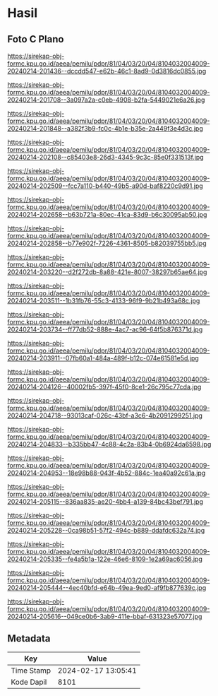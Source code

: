 # Hasil

## Foto C Plano

https://sirekap-obj-formc.kpu.go.id/aeea/pemilu/pdpr/81/04/03/20/04/8104032004009-20240214-201436--dccdd547-e62b-46c1-8ad9-0d3816dc0855.jpg

https://sirekap-obj-formc.kpu.go.id/aeea/pemilu/pdpr/81/04/03/20/04/8104032004009-20240214-201708--3a097a2a-c0eb-4908-b2fa-5449021e6a26.jpg

https://sirekap-obj-formc.kpu.go.id/aeea/pemilu/pdpr/81/04/03/20/04/8104032004009-20240214-201848--a382f3b9-fc0c-4b1e-b35e-2a449f3e4d3c.jpg

https://sirekap-obj-formc.kpu.go.id/aeea/pemilu/pdpr/81/04/03/20/04/8104032004009-20240214-202108--c85403e8-26d3-4345-9c3c-85e0f331513f.jpg

https://sirekap-obj-formc.kpu.go.id/aeea/pemilu/pdpr/81/04/03/20/04/8104032004009-20240214-202509--fcc7a110-b440-49b5-a90d-baf8220c9d91.jpg

https://sirekap-obj-formc.kpu.go.id/aeea/pemilu/pdpr/81/04/03/20/04/8104032004009-20240214-202658--b63b721a-80ec-41ca-83d9-b6c30095ab50.jpg

https://sirekap-obj-formc.kpu.go.id/aeea/pemilu/pdpr/81/04/03/20/04/8104032004009-20240214-202858--b77e902f-7226-4361-8505-b82039755bb5.jpg

https://sirekap-obj-formc.kpu.go.id/aeea/pemilu/pdpr/81/04/03/20/04/8104032004009-20240214-203220--d2f272db-8a88-421e-8007-38297b65ae64.jpg

https://sirekap-obj-formc.kpu.go.id/aeea/pemilu/pdpr/81/04/03/20/04/8104032004009-20240214-203511--1b31fb76-55c3-4133-96f9-9b21b493a68c.jpg

https://sirekap-obj-formc.kpu.go.id/aeea/pemilu/pdpr/81/04/03/20/04/8104032004009-20240214-203734--ff77db52-888e-4ac7-ac96-64f5b876371d.jpg

https://sirekap-obj-formc.kpu.go.id/aeea/pemilu/pdpr/81/04/03/20/04/8104032004009-20240214-203911--07fb60a1-484a-489f-b12c-074e61581e5d.jpg

https://sirekap-obj-formc.kpu.go.id/aeea/pemilu/pdpr/81/04/03/20/04/8104032004009-20240214-204126--40002fb5-397f-45f0-8ce1-26c795c77cda.jpg

https://sirekap-obj-formc.kpu.go.id/aeea/pemilu/pdpr/81/04/03/20/04/8104032004009-20240214-204718--93013caf-026c-43bf-a3c6-4b2091299251.jpg

https://sirekap-obj-formc.kpu.go.id/aeea/pemilu/pdpr/81/04/03/20/04/8104032004009-20240214-204833--b335bb47-4c88-4c2a-83b4-0b6924da6598.jpg

https://sirekap-obj-formc.kpu.go.id/aeea/pemilu/pdpr/81/04/03/20/04/8104032004009-20240214-204953--18e98b88-043f-4b52-884c-1ea40a92c61a.jpg

https://sirekap-obj-formc.kpu.go.id/aeea/pemilu/pdpr/81/04/03/20/04/8104032004009-20240214-205115--836aa835-ae20-4bb4-a139-84bc43bef791.jpg

https://sirekap-obj-formc.kpu.go.id/aeea/pemilu/pdpr/81/04/03/20/04/8104032004009-20240214-205228--0ca98b51-57f2-494c-b889-ddafdc632a74.jpg

https://sirekap-obj-formc.kpu.go.id/aeea/pemilu/pdpr/81/04/03/20/04/8104032004009-20240214-205335--fe4a5b1a-122e-46e6-8109-1e2a69ac6056.jpg

https://sirekap-obj-formc.kpu.go.id/aeea/pemilu/pdpr/81/04/03/20/04/8104032004009-20240214-205444--4ec40bfd-e64b-49ea-9ed0-af9fb877639c.jpg

https://sirekap-obj-formc.kpu.go.id/aeea/pemilu/pdpr/81/04/03/20/04/8104032004009-20240214-205616--049ce0b6-3ab9-411e-bbaf-631323e57077.jpg


## Metadata

| Key        | Value               |
| ---------- | ------------------- |
| Time Stamp | 2024-02-17 13:05:41 |
| Kode Dapil | 8101                |



